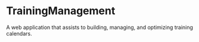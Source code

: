 # TrainingManagement
A web application that assists to building, managing, and optimizing training calendars.
